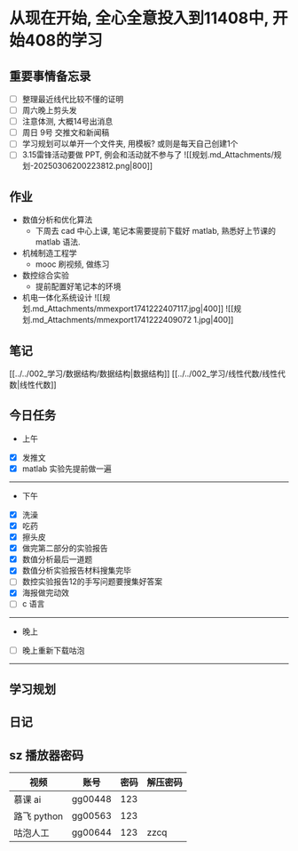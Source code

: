 # 从现在开始, 全心全意投入到11408中, 开始408的学习

## 重要事情备忘录
- [ ] 整理最近线代比较不懂的证明
- [ ] 周六晚上剪头发
- [ ] 注意体测, 大概14号出消息
- [ ] 周日 9号 交推文和新闻稿
- [ ] 学习规划可以单开一个文件夹, 用模板? 或则是每天自己创建1个
- [ ] 3.15雷锋活动要做 PPT, 例会和活动就不参与了
![[规划.md_Attachments/规划-20250306200223812.png|800]]
## 作业
- 数值分析和优化算法
	- 下周去 cad 中心上课, 笔记本需要提前下载好 matlab, 熟悉好上节课的 matlab 语法.
- 机械制造工程学
	- mooc 刷视频, 做练习
- 数控综合实验
	- 提前配置好笔记本的环境
- 机电一体化系统设计 
	![[规划.md_Attachments/mmexport1741222407117.jpg|400]]
	![[规划.md_Attachments/mmexport1741222409072 1.jpg|400]]
## 笔记
[[../../002_学习/数据结构/数据结构|数据结构]]
[[../../002_学习/线性代数/线性代数|线性代数]]
## 今日任务
- 上午
- [x] 发推文
- [x] matlab 实验先提前做一遍
--- 
- 下午
- [x] 洗澡
- [x] 吃药
- [x] 擦头皮
- [x] 做完第二部分的实验报告
- [x] 数值分析最后一道题
- [x] 数值分析实验报告材料搜集完毕
- [ ] 数控实验报告12的手写问题要搜集好答案
- [x] 海报做完动效
- [ ] c 语言
--- 
- 晚上
- [ ] 晚上重新下载咕泡
--- 
## 学习规划

## 日记
## sz 播放器密码

| 视频        | 账号      | 密码  | 解压密码 |
| --------- | ------- | --- | ---- |
| 慕课 ai     | gg00448 | 123 |      |
| 路飞 python | gg00563 | 123 |      |
| 咕泡人工      | gg00644 | 123 | zzcq |
